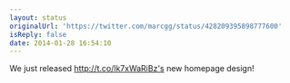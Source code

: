 ```yaml
---
layout: status
originalUrl: 'https://twitter.com/marcgg/status/428209395898777600'
isReply: false
date: 2014-01-28 16:54:10
---
```


We just released http://t.co/lk7xWaRiBz's new homepage design!
